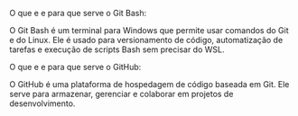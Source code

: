 O que e e para que serve o Git Bash:

O Git Bash é um terminal para Windows que permite usar comandos do Git
e do Linux. Ele é usado para versionamento de código, 
automatização de tarefas e execução de scripts Bash sem precisar do WSL.

O que e e para que serve o GitHub:

O GitHub é uma plataforma de hospedagem de código baseada em Git. 
Ele serve para armazenar, gerenciar e colaborar em projetos de desenvolvimento.
